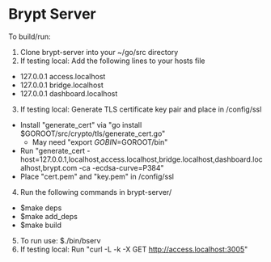 # Brypt Server

To build/run:

1) Clone brypt-server into your ~/go/src directory
2) If testing local: Add the following lines to your hosts file
- 127.0.0.1   access.localhost
- 127.0.0.1   bridge.localhost
- 127.0.0.1   dashboard.localhost
3) If testing local: Generate TLS certificate key pair and place in /config/ssl
- Install "generate_cert" via "go install $GOROOT/src/crypto/tls/generate_cert.go"
    - May need "export $GOBIN=$GOROOT/bin"
- Run "generate_cert -host=127.0.0.1,localhost,access.localhost,bridge.localhost,dashboard.localhost,brypt.com -ca -ecdsa-curve=P384"
- Place "cert.pem" and "key.pem" in /config/ssl
4) Run the following commands in brypt-server/
- $make deps
- $make add_deps
- $make build
5) To run use: $./bin/bserv
6) If testing local: Run "curl -L -k -X GET http://access.localhost:3005"
